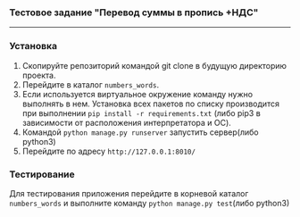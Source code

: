 ### Тестовое задание "Перевод суммы в пропись +НДС"
***
### Установка
1. Скопируйте репозиторий командой git clone в будущую директорию проекта.
2. Перейдите в каталог `numbers_words`.
3. Если используется виртуальное окружение команду нужно выполнять в нем. Установка всех пакетов по списку производится при выполнении 
`pip install -r requirements.txt` (либо pip3 в зависимости от расположения интерпретатора и ОС).
4. Командой `python manage.py runserver` запустить сервер(либо python3)
5. Перейдите по адресу `http://127.0.0.1:8010/`

### Тестирование
Для тестирования приложения перейдите в корневой каталог `numbers_words` и выполните команду 
`python manage.py test`(либо python3)
